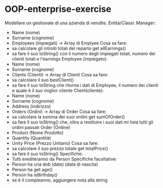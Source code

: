 # OOP-enterprise-exercise

Modellare un gestionale di una azienda di vendite. 
Entità/Classi: 
Manager:
- Name (nome)
- Surname (cognome)
- Employees (impiegati) -> Array di Emplyee
Cosa sa fare: 
- sa calcolare gli introiti totali del reparto
    get allEarnings()
- sa fare il suo toString() con il numero degli impiegati totali, numero dei clienti totali e l'earnings
Employee (impiegato):
- Name (nome)
- Surname (cognome)
- Clients (Clienti) -> Array di Clienti
Cosa sa fare: 
- sa calcolare il suo bestClient()
- sa fare il suo toString che ritorna i dati di Employee, il numero dei clienti e quale è il suo miglior cliente
Client(cliente):
- Name (nome)
- Surname (cognome)
- Address (indirizzo)
- Orders (Ordini) -> Array di Order
Cosa sa fare: 
- sa calcolare la somma dei suoi ordini 
    get sumOfOrder()
- sa fare il suo toString() che, oltre a restituire i suoi dati mi lista tutti gli ordini passati
Order (Ordine)
- Product (Nome Prodotto)
- Quantity (Quantità)
- Unity Price (Prezzo Unitario)
Cosa sa fare: 
- sa calcolare il suo prezzo totale
    get totalPrice()
- sa fare il suo toString()
Specifiche:
- Tutti erediteranno da Person
Specifiche facoltative:
 - Person ha una dob (date) (data di nascita)
 - Person ha get age() 
 - Person ha isBirthday()
 - se è il compleanno, aggiungere nota alla string